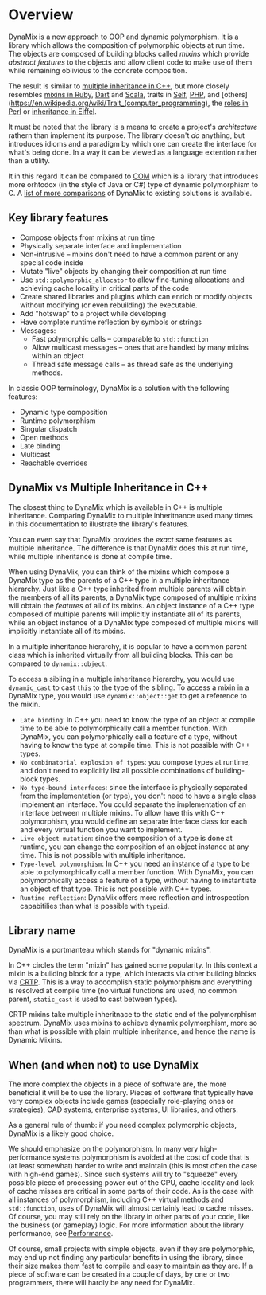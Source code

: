 # Overview

DynaMix is a new approach to OOP and dynamic polymorphism. It is a library which allows the composition of polymorphic objects at run time. The objects are composed of building blocks called *mixins*  which provide *abstract features* to the objects and allow client code to make use of them while remaining oblivious to the concrete composition.

The result is similar to [multiple inheritance in C++](https://www.learncpp.com/cpp-tutorial/multiple-inheritance/), but more closely resembles [mixins in Ruby](https://www.tutorialspoint.com/ruby/ruby_modules.htm), [Dart](https://dart.dev/language/mixins) and [Scala](https://docs.scala-lang.org/tour/mixin-class-composition.html), traits in [Self](https://handbook.selflanguage.org/2017.1/glossary.html), [PHP](https://www.php.net/manual/en/language.oop5.traits.php), and [others](https://en.wikipedia.org/wiki/Trait_(computer_programming), the [roles in Perl](https://docs.raku.org/language/objects#Roles) or [inheritance in Eiffel](https://www.eiffel.org/doc/eiffel/I2E-_Inheritance).

It must be noted that the library is a means to create a project's *architecture* rathern than implement its purpose. The library doesn't *do* anything, but introduces idioms and a paradigm by which one can create the interface for what's being done. In a way it can be viewed as a language extention rather than a utility.

It in this regard it can be compared to [COM](https://en.wikipedia.org/wiki/Component_Object_Model) which is a library that introduces more orhtodox (in the style of Java or C#) type of dynamic polymorphism to C. A [list of more comparisons](misc/dynamix-vs-x.md) of DynaMix to existing solutions is available.

## Key library features

* Compose objects from mixins at run time
* Physically separate interface and implementation
* Non-intrusive &ndash; mixins don't need to have a common parent or any special code inside
* Mutate "live" objects by changing their composition at run time
* Use `std::polymorphic_allocator` to allow fine-tuning allocations and achieving cache locality in critical parts of the code
* Create shared libraries and plugins which can enrich or modify objects without modifying (or even rebuilding) the executable.
* Add "hotswap" to a project while developing
* Have complete runtime reflection by symbols or strings
* Messages:
    * Fast polymorphic calls &ndash; comparable to `std::function`
    * Allow multicast messages &ndash; ones that are handled by many mixins within an object
    * Thread safe message calls &ndash; as thread safe as the underlying methods.

In classic OOP terminology, DynaMix is a solution with the following features:

* Dynamic type composition
* Runtime polymorphism
* Singular dispatch
* Open methods
* Late binding
* Multicast
* Reachable overrides

## DynaMix vs Multiple Inheritance in C++

The closest thing to DynaMix which is available in C++ is multiple inheritance. Comparing DynaMix to multiple inheritnance used many times in this documentation to illustrate the library's features.

You can even say that DynaMix provides the *exact* same features as multiple inheritance. The difference is that DynaMix does this at run time, while multiple inheritance is done at compile time. 

When using DynaMix, you can think of the mixins which compose a DynaMix type as the parents of a C++ type in a multiple inheritance hierarchy. Just like a C++ type inherited from multiple parents will obtain the members of all its parents, a DynaMix type composed of multiple mixins will obtain the *features* of all of its mixins. An object instance of a C++ type composed of multiple parents will implicitly instantiate all of its parents, while an object instance of a DynaMix type composed of multiple mixins will implicitly instantiate all of its mixins.

In a multiple inheritance hierarchy, it is popular to have a common parent class which is inherited virtually from all building blocks. This can be compared to `dynamix::object`.

To access a sibling in a multiple inheritance hierarchy, you would use `dynamic_cast` to cast `this` to the type of the sibling. To access a mixin in a DynaMix type, you would use `dynamix::object::get` to get a reference to the mixin.

* `Late binding`: in C++ you need to know the type of an object at compile time to be able to polymorphically call a member function. With DynaMix, you can polymorphically call a feature of a type, without having to know the type at compile time. This is not possible with C++ types.
* `No combinatorial explosion of types`: you compose types at runtime, and don't need to explicitly list all possible combinations of building-block types.
* `No type-bound interfaces`: since the interface is physically separated from the implementation (or type), you don't need to have a single class implement an interface. You could separate the implementation of an interface between multiple mixins. To allow have this with C++ polymorphism, you would define an separate interface class for each and every virtual function you want to implement. 
* `Live object mutation`: since the composition of a type is done at runtime, you can change the composition of an object instance at any time. This is not possible with multiple inheritance.
* `Type-level polymorphism`: In C++ you need an instance of a type to be able to polymorphically call a member function. With DynaMix, you can polymorphically access a feature of a type, without having to instantiate an object of that type. This is not possible with C++ types.
* `Runtime reflection`: DynaMix offers more reflection and introspection capabitilies than what is possible with `typeid`.

## Library name

DynaMix is a portmanteau which stands for "dynamic mixins".

In C++ circles the term "mixin" has gained some popularity. In this context a mixin is a building block for a type, which interacts via other building blocks via [CRTP](https://en.wikipedia.org/wiki/Curiously_recurring_template_pattern). This is a way to accomplish static polymorphism and everything is resolved at compile time (no virtual functions are used, no common parent, `static_cast` is used to cast between types).

CRTP mixins take multiple inheritnace to the static end of the polymorphism spectrum. DynaMix uses mixins to achieve dynamix polymorphism, more so than what is possible with plain multiple inheritance, and hence the name is Dynamic Mixins.

## When (and when not) to use DynaMix

The more complex the objects in a piece of software are, the more beneficial it will be to use the library. Pieces of software that typically have very complex objects include games (especially role-playing ones or strategies), CAD systems, enterprise systems, UI libraries, and others.

As a general rule of thumb: if you need complex polymorphic objects, DynaMix is a likely good choice.

We should emphasize on the polymorphism. In many very high-performance systems polymorphism is avoided at the cost of code that is (at least somewhat) harder to write and maintain (this is most often the case with high-end games). Since such systems will try to "squeeze" every possible piece of processing power out of the CPU, cache locality and lack of cache misses are critical in some parts of their code. As is the case with all instances of polymorphism, including C++ virtual methods and `std::function`, uses of DynaMix will almost certainly lead to cache misses. Of course, you may still rely on the library in other parts of your code, like the business (or gameplay) logic. For more information about the library performance, see [Performance](working-with/perf.md).

Of course, small projects with simple objects, even if they are polymorphic, may end up not finding any particular benefits in using the library, since their size makes them fast to compile and easy to maintain as they are. If a piece of software can be created in a couple of days, by one or two programmers, there will hardly be any need for DynaMix.
